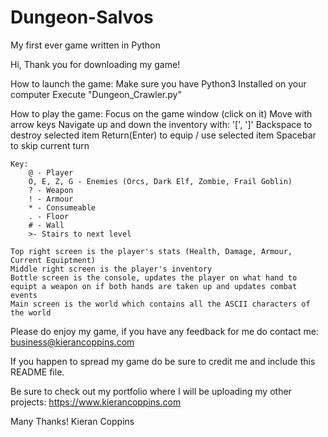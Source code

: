 # Dungeon-Salvos
My first ever game written in Python

Hi, Thank you for downloading my game!

How to launch the game:
	Make sure you have Python3 Installed on your computer
	Execute "Dungeon_Crawler.py"

How to play the game:
	Focus on the game window (click on it)
	Move with arrow keys
	Navigate up and down the inventory with: '[', ']'
	Backspace to destroy selected item
	Return(Enter) to equip / use selected item
	Spacebar to skip current turn

	Key:
		@ - Player
		O, E, Z, G - Enemies (Orcs, Dark Elf, Zombie, Frail Goblin)
		? - Weapon
		! - Armour
		* - Consumeable
		. - Floor
		# - Wall
		>- Stairs to next level

	Top right screen is the player's stats (Health, Damage, Armour, Current Equiptment)
	Middle right screen is the player's inventory
	Bottle screen is the console, updates the player on what hand to equipt a weapon on if both hands are taken up and updates combat events
	Main screen is the world which contains all the ASCII characters of the world

Please do enjoy my game, if you have any feedback for me do contact me:
business@kierancoppins.com

If you happen to spread my game do be sure to credit me and include this README file.

Be sure to check out my portfolio where I will be uploading my other projects:
https://www.kierancoppins.com


Many Thanks!
Kieran Coppins
